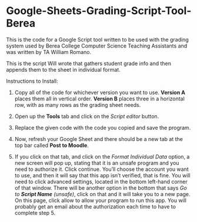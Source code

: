 # Google-Sheets-Grading-Script-Tool-Berea
This is the code for a Google Script tool written to be used with the grading system used by Berea College Computer Science Teaching Assistants and was written by TA William Romano. 

This is the script Will wrote that gathers student grade info and then appends them to the sheet in individual format. 

Instructions to Install:
1. Copy all of the code for whichever version you want to use. **Version A** places them all in vertical order. **Version B** places three in a horizontal row, with as many rows as the grading sheet needs.

2. Open up the **Tools** tab and click on the *Script editor* button. 

3. Replace the given code with the code you copied and save the program. 

4. Now, refresh your Google Sheet and there should be a new tab at the top bar called **Post to Moodle**.

5. If you click on that tab, and click on the *Format Individual Data* option, a new screen will pop up, stating that it is an unsafe program and you need to authorize it. Click continue. You’ll choose the account you want to use, and then it will say that this app isn’t verified, that is fine. You will need to click advanced settings, located in the bottom left-hand corner of that window. There will be another option in the bottom that says *Go to **Script Name** (unsafe)*, click on that and it will take you to a new page. On this page, click allow to allow your program to run this app. You will probably get an email about the authorization each time to have to complete step 5. 